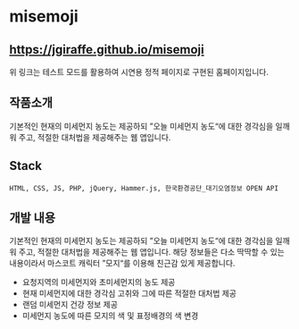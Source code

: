 # misemoji
## https://jgiraffe.github.io/misemoji
위 링크는 테스트 모드를 활용하여 시연용 정적 페이지로 구현된 홈페이지입니다.

## 작품소개
기본적인 현재의 미세먼지 농도는 제공하되 ”오늘 미세먼지 농도“에 대한 경각심을 일깨워 주고, 적절한 대처법을 제공해주는 웹 앱입니다.

## Stack
```
HTML, CSS, JS, PHP, jQuery, Hammer.js, 한국환경공단_대기오염정보 OPEN API
```

## 개발 내용
기본적인 현재의 미세먼지 농도는 제공하되 ”오늘 미세먼지 농도“에 대한 경각심을 일깨워 주고, 적절한 대처법을 제공해주는 웹 앱입니다. 해당 정보들은 다소 딱딱할 수 있는 내용이라서 마스코트 캐릭터 ”모지“를 이용해 친근감 있게 제공합니다.
- 요청지역의 미세먼지와 초미세먼지의 농도 제공
- 현재 미세먼지에 대한 경각심 고취와 그에 따른 적절한 대처법 제공
- 랜덤 미세먼지 건강 정보 제공
- 미세먼지 농도에 따른 모지의 색 및 표정배경의 색 변경
